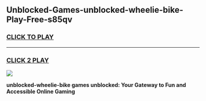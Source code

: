 
## Unblocked-Games-unblocked-wheelie-bike-Play-Free-s85qv
<h3>
<a href="https://premium76.site?title=unblocked-wheelie-bike&ref=12A">CLICK TO PLAY</a></h3>
<hr>

<h3>
<a href="https://premium76.site?title=unblocked-wheelie-bike&ref=12A">CLICK 2 PLAY</a>
  
</h3>

<a href="https://premium76.site?title=unblocked-wheelie-bike&ref=12A"><img src="https://clearcache.store/games.png"></a>


**unblocked-wheelie-bike games unblocked: Your Gateway to Fun and Accessible Online Gaming**

